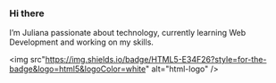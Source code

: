 ### Hi there 

 I’m Juliana passionate about technology, currently learning Web Development and working on my skills.

<img src"https://img.shields.io/badge/HTML5-E34F26?style=for-the-badge&logo=html5&logoColor=white" alt="html-logo" />
